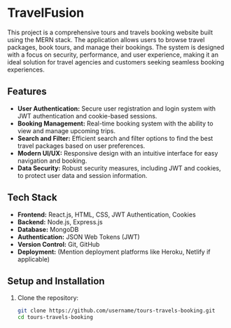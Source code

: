 # TravelFusion

This project is a comprehensive tours and travels booking website built using the MERN stack. The application allows users to browse travel packages, book tours, and manage their bookings. The system is designed with a focus on security, performance, and user experience, making it an ideal solution for travel agencies and customers seeking seamless booking experiences.

## Features

- **User Authentication:** Secure user registration and login system with JWT authentication and cookie-based sessions.
- **Booking Management:** Real-time booking system with the ability to view and manage upcoming trips.
- **Search and Filter:** Efficient search and filter options to find the best travel packages based on user preferences.
- **Modern UI/UX:** Responsive design with an intuitive interface for easy navigation and booking.
- **Data Security:** Robust security measures, including JWT and cookies, to protect user data and session information.

## Tech Stack

- **Frontend:** React.js, HTML, CSS, JWT Authentication, Cookies
- **Backend:** Node.js, Express.js
- **Database:** MongoDB
- **Authentication:** JSON Web Tokens (JWT)
- **Version Control:** Git, GitHub
- **Deployment:** (Mention deployment platforms like Heroku, Netlify if applicable)

## Setup and Installation

1. Clone the repository:
   ```bash
   git clone https://github.com/username/tours-travels-booking.git
   cd tours-travels-booking
